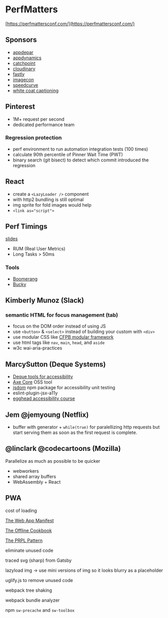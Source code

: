 # PerfMatters

[https://perfmattersconf.com/](https://perfmattersconf.com/)

## Sponsors

* [appdepar](https://addepar.com/)
* [appdynamics](https://www.appdynamics.com/product/browser-real-user-monitoring/)
* [catchpoint](http://www.catchpoint.com/)
* [cloudinary](https://cloudinary.com/)
* [fastly](https://www.fastly.com/)
* [imagecon](http://www.imagecon.com/events/imagecon-2018/event-summary-1a9b0d3d0cbf4d979d663a202586ed1e.aspx)
* [speedcurve](https://speedcurve.com/)
* [white coat captioning](http://www.whitecoatcaptioning.com/)

## Pinterest

* 1M+ request per second
* dedicated performance team

### Regression protection

* perf environment to run automation integration tests \(100 times\)
* calculate 90th percentile of Pinner Wait Time \(PWT\)
* binary search \(git bisect\) to detect which commit introduced the regression

## React

* create a `<LazyLoader />` component 
* with http2 bundling is still optimal
* img sprite for fold images would help
* `<link as="script">`

## Perf Timings

[slides](http://jlwagner.net/talks/perf-timings/)

* RUM \(Real User Metrics\)
* Long Tasks &gt; 50ms

### Tools

* [Boomerang](https://github.com/SOASTA/boomerang)
* [Bucky](http://github.hubspot.com/BuckyClient/)

## Kimberly Munoz \(Slack\)

### semantic HTML for focus management \(tab\)

* focus on the DOM order instead of using JS
* use `<button>` & `<select>` instead of building your custom with `<div>`
* use modular CSS like [CFPB modular framework](https://cfpb.github.io/capital-framework/)
* use html tags like `nav`, `main`, `head`, and `aside`
* w3c wai-aria-practices

## MarcySutton \(Deque Systems\)

* [Deque tools for accessibility](https://www.deque.com/)
* [Axe Core](https://www.axe-core.org/) OSS tool
* [jsdom](https://github.com/jsdom/jsdom) npm package for accessibility unit testing
* eslint-plugin-jsx-a11y
* [egghead accessibility course](https://egghead.io/courses/start-building-accessible-web-applications-today)

## Jem @jemyoung \(Netflix\)

* buffer with generator + `while(true)` for paralellizing http requests but start serving them as soon as the first request is complete.

## @linclark @codecartoons \(Mozilla\)

Parallelize as much as possible to be quicker

* webworkers
* shared array buffers
* WebAssembly + React



## PWA

cost of loading

[The Web App  Manifest](https://developers.google.com/web/fundamentals/web-app-manifest/)

[The Offline Cookbook](https://jakearchibald.com/2014/offline-cookbook/)

[The PRPL Pattern](https://developers.google.com/web/fundamentals/performance/prpl-pattern/)

eliminate unused code

traced svg \(sharp\) from Gatsby

lazyload img -&gt; use mini versions of img so it looks blurry as a placeholder

uglify.js to remove unused code

webpack tree shaking

webpack bundle analyzer

npm `sw-precache` and `sw-toolbox`





